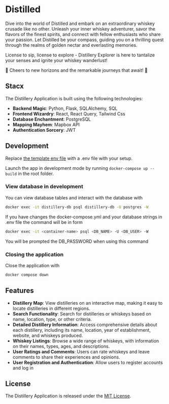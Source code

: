 # Distilled

Dive into the world of Distilled and embark on an extraordinary whiskey crusade like no other. Unleash your inner whiskey adventurer, savor the flavors of the finest spirits, and connect with fellow enthusiasts who share your passion. Let Distilled be your compass, guiding you on a thrilling quest through the realms of golden nectar and everlasting memories.

License to sip, license to explore - Distillery Explorer is here to tantalize your senses and ignite your whiskey wanderlust!

🥃 Cheers to new horizons and the remarkable journeys that await! 🥃

## Stacx

The Distillery Application is built using the following technologies:

- **Backend Magic**: Python, Flask, SQLAlchemy, SQL
- **Frontend Wizardry**: React, React Query, Tailwind Css
- **Database Enchantment**: PostgreSQL
- **Mapping Mayhem**: Mapbox API
- **Authentication Sorcery**: JWT

## Development
Replace [the template env file](server/env.template) with a .env file with your setup.

Launch the app in development mode by running `docker-compose up --build` in the root folder.

### View database in development

You can view database tables and interact with the database with

```bash
docker exec -it distillery-db psql distillery-db -U postgres -W
```

If you have changes the docker-compose.yml and your database strings in .env file the command will be in form

```bash
docker exec -it <container-name> psql <DB_NAME> -U <DB_USER> -W
```

You will be prompted the DB_PASSWORD when using this command

### Closing the application

Close the application with

```bash
docker compose down
```

## Features

- **Distillery Map**: View distilleries on an interactive map, making it easy to locate distilleries in different regions.
- **Search Functionality**: Search for distilleries or whiskeys based on name, location, type, or other criteria.
- **Detailed Distillery Information**: Access comprehensive details about each distillery, including its name, location, year of establishment, website, and whiskeys produced.
- **Whiskey Listings**: Browse a wide range of whiskeys, with information on their names, types, ages, and descriptions.
- **User Ratings and Comments**: Users can rate whiskeys and leave comments to share their experiences and opinions.
- **User Registration and Authentication**: Allow users to register accounts and log in

## License

The Distillery Application is released under the [MIT License](LICENSE).